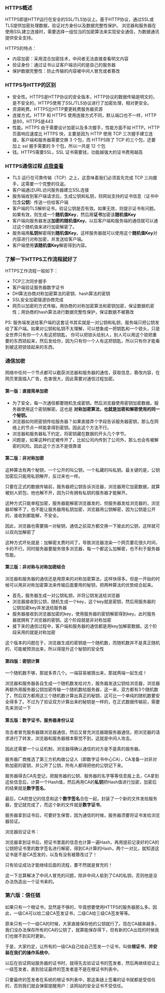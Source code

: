 ### HTTPS概述
HTTPS即是HTTP运行在安全的SSL/TLS协议上。基于HTTP协议，通过SSL或TLS提供加密处理数据，验证对方身份以及数据完整性保护。
浏览器和服务器在使用SSL建立连接时，需要选择一组恰当的加密算法来实现安全通信，为数据通讯提供安全支持。

HTTPS的特点：
- 内容加密：采用混合加密技术，中间者无法直接查看明文内容
- 验证身份：通过证书认证客户端访问的是自己的服务器
- 保护数据完整性：防止传输的内容被中间人冒充或者篡改

### HTTPS与HTTP的区别
- 安全性。HTTPS是HTTP协议的安全版本，HTTP协议的数据传输是明文的，是不安全的，HTTPS使用了SSL/TLS协议进行了加密处理，相对更安全。
- 资源耗费。HTTPS比HTTP要更耗费服务器资源
- 连接方式。HTTP 和 HTTPS 使用连接方式不同，默认端口也不一样，HTTP是80，HTTPS是443
- 性能。HTTPS 由于需要设计加密以及多次握手，性能方面不如 HTTP。HTTP 页面响应速度比 HTTPS 快，主要是因为 HTTP 使用 TCP 三次握手建立连接，客户端和服务器需要交换 3 个包，而 HTTPS除了 TCP 的三个包，还要加上 ssl 握手需要的 9 个包，所以一共是 12 个包
- 钱。HTTPS需要SSL，SSL 证书需要钱，功能越强大的证书费用越高

### HTTPS通信过程  [点我查看](https://www.runoob.com/w3cnote/http-vs-https.html)
- TLS 运行在可靠传输（TCP）之上，这意味着我们必须首先完成 TCP 三向握手，这需要一个完整的往返。
- 客户端通过URL访问服务器建立SSL连接
- 服务端收到客户端请求后，生成公钥和私钥，将网站支持的证书信息（证书中包含**公钥**）传送一份给客户端
- 客户端的TLS解析证书，验证公钥是否有效。如果无效，则提示证书有问题。如果有效，则生成一个**随机值Key**，然后用**证书**加密该**随机值Key**
- 客户端向服务器发送**加密的随机值Key**。以后客户端和服务端的通信就可以通过这个随机值来进行加密解密了。
- 服务端用**私钥**解密得到**随机值Key**。这样服务器就可以使用这个**随机值Key**对内容进行对称加密，并发送给客户端。
- 客户端使用**该随机值Key**解密得到内容。

### 了解一下HTTPS工作流程就好了
HTTPS工作流程一般如下：
- TCP三次同步握手
- 客户端验证服务器数字证书
- DH算法协商对称加密算法的密钥、hash算法的密钥
- SSL安全加密隧道协商完成
- 网页以加密的方式传输，用协商的对称加密算法和密钥加密，保证数据机密性；用协商的hash算法进行数据完整性保护，保证数据不被篡改



PS: 服务端发送给客户端的这套证书其实就是一对公钥和私钥，服务端只把公钥发给了客户端。如果对公钥和私钥不太理解，可以想象成一把钥匙和一个锁头，只是全世界只有你一个人有这把钥匙，
你可以把锁头给别人，别人可以用这个锁把重要的东西锁起来，然后发给你，因为只有你一个人有这把钥匙，所以只有你才能看到被这把锁锁起来的东西。


### 通信加密
网络中任何一个节点都可以截获浏览器和服务器的通信，获取信息，篡改内容，在网页里面插入广告，危害很大，因此需要对通信过程加密。

#### 第一版：直接简单加密
- 为了安全，每一次通信都要随机生成密钥。然后浏览器使用密钥加密数据。服务器使用这个密钥解密。这也是 **对称加密算法，也就是加密和解密使用的同一个秘钥。**
- 浏览器如何把密钥传给服务器？如果直接弄个字段告诉服务器密钥，那么在网络上的节点一样能拿得到密钥。因此这个方法不行。
- 浏览器和服务器私下约定，将密钥藏在数据的开头几个字节。
- 问题是，如果这种约定被传开了，比如公司内传到了公司外，那么也会有被解密的风险。因此这个方法不是很靠谱

#### 第二版：非对称加密
这种算法有两个秘钥，一个公开的叫公钥，一个私藏的叫私钥。最关键的是，公钥加密后只能用私钥解开，反过来也一样。

只要在正式的数据传输前，服务器把公钥告诉浏览器，浏览器用它加密数据，就算被别人抓包，他也解不开，因为只有拥有私钥的服务器才能解开。

这种方式只能单程加密，服务器能解密浏览器发的，但服务器发给浏览器的，浏览器却解不了，也不能让服务器用私钥加密，浏览器用公钥解密，因为公钥是公开的，谁收到都能解，不安全。

因此，浏览器也需要搞一对秘钥，通信之前双方都交换一下彼此的公钥，这样就可以双向加解密了


这种方式坏处就是：加解密太费时间了，导致浏览器渲染一个网页要花很久时间，卡的不行。同时服务器要服务很多浏览器，每一个都这么加解密，也不利于服务器性能。

#### 第三版：非对称与对称加密结合
浏览器和服务器的通信还是用原来的对称加密算法，这样快得多。但是一开始的时候可以用非对称加密算法来传输后面要用的秘钥，把两种算法的优势结合起来。

- 首先，服务器生成一对公钥私钥，并将公钥发送给浏览器
- 浏览器接收到公钥，随机生成一个key，这个key就是密钥，然后用服务器的公钥加密key并发送给服务器
- 服务器接收到浏览器加密的key，使用服务器的密钥解密得到key。此时服务器就拥有了浏览器的密钥。这个阶段就是非对称加密
- 接下来的通信过程中，客户端和服务器的通信都是用key加解密数据。这个阶段采用的就是对称加密

这个版本的问题在于，浏览器生成的密钥是一个随机数，而随机数并不是真正随机的，可能被预测出来，所以得提升这个秘钥的安全性

#### 第四版：密钥计算
一个随机数不够，那就多弄几个。一端容易被猜出来，那就两端一起生成！

浏览器和服务器各自生成一个随机数发给对方，服务器发送公钥给浏览器，浏览器再额外用服务器公钥加密传输一个随机数给服务器，这一来，双方都有3个随机数了，然后双方都用这三个随机数计算出真正的秘钥，这可比一个单纯的随机数要安全得多了。不过为了验证双方计算出来的秘钥是一样的，在正式数据传输前，需要先来测试一下

#### 第五版：数字证书，服务器身份认证
攻击者冒充服务器跟浏览器通信，然后又冒充浏览器跟服务器通信，把浏览器的请求进行了转发，浏览器和服务器根本察觉不到，这就是中间人攻击。

因此还需要一个认证机制，浏览器得确认通信的对方是不是真的服务器。

服务器厂商推选了第三方机构做公证人（即数字证书中心CA），CA准备一对非对称加密的密钥，并公开了公钥，所有人都得把他的公钥记下来。

服务器得去CA先登记，把服务器的公钥、服务器的名字等等信息报上去，CA拿到这些信息后，计算一个Hash值，然后再用CA的**私钥**把Hash值进行加密，加密后的结果就是**数字签名**。

最后，CA把登记的信息和这个**数字签名**合在一起，封装了一个新的文件发给服务器，登记就完成了，而这个新的文件就是**数字证书**。

服务器拿到证书后，可要好生保管，因为通信的时候，服务器须要将证书发给浏览器验证。


浏览器验证证书：

浏览器拿到证书后，把证书里面的信息也计算一遍Hash，再用提前记录好的CA的公钥把证书里的数字签名进行解密，得到CA计算的Hash，两个一对比，就知道这证书是不是CA签发的，以及有没有被篡改过了！

只有验证成功才能继续后面的流程，要不然就是冒充的！

这一下总算解决了中间人冒充的问题，除非中间人偷到了CA的私钥，否则他是没办法伪造出一个证书来的。



### 第六版：信任链
如果只有一个根证书，显然是不够的，毕竟想要使用HTTPS的服务器那么多。因此，一级CA可以给二级CA签发证书，二级CA给三级CA签发等等。


原来只有一个一级CA的时候，大家直接保存他的公钥就行了。现在CA越来越多，我们没办法保存所有的CA的公钥了，就算能保存得下，但有新的CA出现的时候我们也做不到实时更新。


于是，大家约定，让所有的一级CA自己给自己签发一个证书，叫做**根证书**，**并安装在我们的操作系统中**。


以后在验证网站服务器的证书时，就得先去验证证书的签发者，然后再继续验证上一级签发者，直到验证最终的签发者是不是在根证书列表中。

只要最终的签发者在系统的根证书列表中，那这条链上签署的证书就都是受信任的，否则我们就会弹窗提醒用户：该网站的安全证书不受信任。